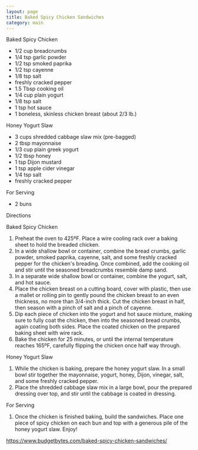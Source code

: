 ```yaml
---
layout: page
title: Baked Spicy Chicken Sandwiches
category: main
---
```


Baked Spicy Chicken
  * 1/2 cup breadcrumbs
  * 1/4 tsp garlic powder
  * 1/2 tsp smoked paprika
  * 1/2 tsp cayenne
  * 1/8 tsp salt
  * freshly cracked pepper
  * 1.5 Tbsp cooking oil
  * 1/4 cup plain yogurt
  * 1/8 tsp salt
  * 1 tsp hot sauce
  * 1 boneless, skinless chicken breast (about 2/3 lb.)

Honey Yogurt Slaw
  * 3 cups shredded cabbage slaw mix (pre-bagged)
  * 2 tbsp mayonnaise
  * 1/3 cup plain greek yogurt
  * 1/2 tbsp honey
  * 1 tsp Dijon mustard
  * 1 tsp apple cider vinegar
  * 1/4 tsp salt
  * freshly cracked pepper

For Serving
  * 2 buns

Directions

Baked Spicy Chicken
  1. Preheat the oven to 425ºF. Place a wire cooling rack over a baking sheet to hold the breaded chicken.
  2. In a wide shallow bowl or container, combine the bread crumbs, garlic powder, smoked paprika, cayenne, salt, and some freshly cracked pepper for the chicken's breading. Once combined, add the cooking oil and stir until the seasoned breadcrumbs resemble damp sand.
  3. In a separate wide shallow bowl or container, combine the yogurt, salt, and hot sauce.
  4. Place the chicken breast on a cutting board, cover with plastic, then use a mallet or rolling pin to gently pound the chicken breast to an even thickness, no more than 3/4-inch thick. Cut the chicken breast in half, then season with a pinch of salt and a pinch of cayenne.
  5. Dip each piece of chicken into the yogurt and hot sauce mixture, making sure to fully coat the chicken, then into the seasoned bread crumbs, again coating both sides. Place the coated chicken on the prepared baking sheet with wire rack.
  6. Bake the chicken for 25 minutes, or until the internal temperature reaches 165ºF, carefully flipping the chicken once half way through.

Honey Yogurt Slaw
  1. While the chicken is baking, prepare the honey yogurt slaw. In a small bowl stir together the mayonnaise, yogurt, honey, Dijon, vinegar, salt, and some freshly cracked pepper. 
  2. Place the shredded cabbage slaw mix in a large bowl, pour the prepared dressing over top, and stir until the cabbage is coated in dressing.

For Serving
  1. Once the chicken is finished baking, build the sandwiches. Place one piece of spicy chicken on each bun and top with a generous pile of the honey yogurt slaw. Enjoy!

<https://www.budgetbytes.com/baked-spicy-chicken-sandwiches/>